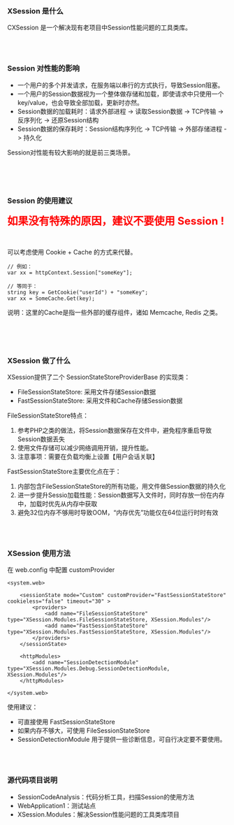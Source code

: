 ﻿
### XSession 是什么

CXSession 是一个解决现有老项目中Session性能问题的工具类库。

<p><br /><br /></p>

### Session 对性能的影响
 - 一个用户的多个并发请求，在服务端以串行的方式执行，导致Session阻塞。
 - 一个用户的Session数据视为一个整体做存储和加载，即使请求中只使用一个key/value，也会导致全部加载，更新时亦然。
 - Session数据的加载耗时：请求外部进程 -> 读取Session数据 -> TCP传输 -> 反序列化 -> 还原Session结构
 - Session数据的保存耗时：Session结构序列化 -> TCP传输 -> 外部存储进程 -> 持久化 
 
Session对性能有较大影响的就是前三类场景。
  
<p><br /><br /><br /></p>

### Session 的使用建议

<p><b style="color: red; font-size: 24px">如果没有特殊的原因，建议不要使用 Session !</b></p>
<p><br /></p>
可以考虑使用 Cookie + Cache 的方式来代替。


```
// 例如：
var xx = httpContext.Session["someKey"];

// 等同于：
string key = GetCookie("userId") + "someKey";
var xx = SomeCache.Get(key);
```
说明：这里的Cache是指一些外部的缓存组件，诸如 Memcache, Redis 之类。
  
<p><br /><br /><br /></p>


### XSession 做了什么
XSession提供了二个 SessionStateStoreProviderBase 的实现类：
 - FileSessionStateStore: 采用文件存储Session数据
 - FastSessionStateStore: 采用文件和Cache存储Session数据
 
FileSessionStateStore特点：
 1. 参考PHP之类的做法，将Session数据保存在文件中，避免程序重启导致Session数据丢失
 2. 使用文件存储可以减少网络调用开销，提升性能。
 3. 注意事项：需要在负载均衡上设置【用户会话关联】


 FastSessionStateStore主要优化点在于：
 1. 内部包含FileSessionStateStore的所有功能，用文件做Session数据的持久化
 2. 进一步提升Sessio加载性能：Session数据写入文件时，同时存放一份在内存中，加载时优先从内存中获取
 2. 避免32位内存不够用时导致OOM，“内存优先”功能仅在64位运行时时有效
 
<p><br /><br /></p>

### XSession 使用方法
在 web.config 中配置 customProvider

```
<system.web>

    <sessionState mode="Custom" customProvider="FastSessionStateStore" cookieless="false" timeout="30" >
        <providers>
            <add name="FileSessionStateStore" type="XSession.Modules.FileSessionStateStore, XSession.Modules"/>
            <add name="FastSessionStateStore" type="XSession.Modules.FastSessionStateStore, XSession.Modules"/>
        </providers>
    </sessionState>

    <httpModules>
        <add name="SessionDetectionModule" type="XSession.Modules.Debug.SessionDetectionModule, XSession.Modules"/>
    </httpModules>

</system.web>
```
使用建议：
 - 可直接使用 FastSessionStateStore
 - 如果内存不够大，可使用 FileSessionStateStore
 - SessionDetectionModule 用于提供一些诊断信息，可自行决定要不要使用。

<p><br /><br /></p>
 
### 源代码项目说明
 - SessionCodeAnalysis：代码分析工具，扫描Session的使用方法
 - WebApplication1：测试站点
 - XSession.Modules：解决Session性能问题的工具类库项目
 
 

